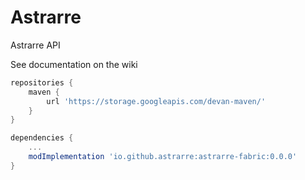 # Astrarre
Astrarre API

See documentation on the wiki

```gradle
repositories {
    maven {
        url 'https://storage.googleapis.com/devan-maven/'
    }
}

dependencies {
    ...
    modImplementation 'io.github.astrarre:astrarre-fabric:0.0.0'
}
```

<!--lmao I have push access-->
